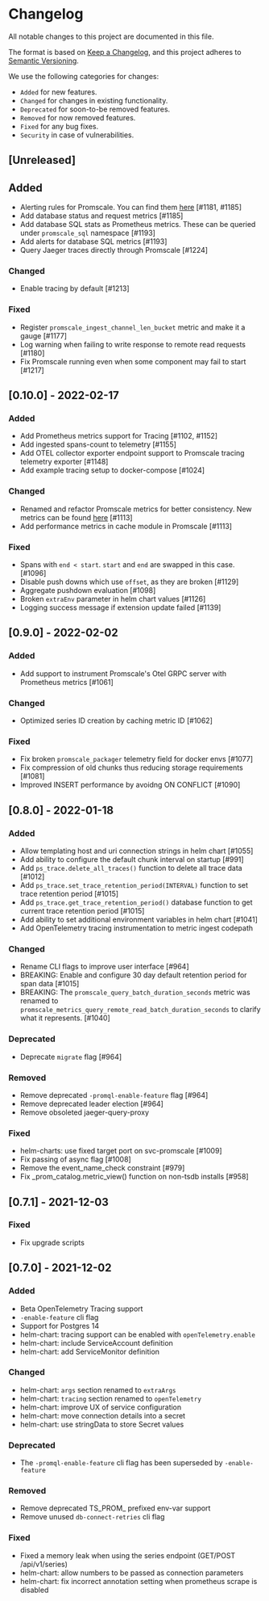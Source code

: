 # Changelog
All notable changes to this project are documented in this file.

The format is based on [Keep a Changelog](https://keepachangelog.com/en/1.0.0/),
and this project adheres to [Semantic Versioning](https://semver.org/spec/v2.0.0.html).

We use the following categories for changes:
- `Added` for new features.
- `Changed` for changes in existing functionality.
- `Deprecated` for soon-to-be removed features.
- `Removed` for now removed features.
- `Fixed` for any bug fixes.
- `Security` in case of vulnerabilities.

## [Unreleased]

## Added
- Alerting rules for Promscale. You can find them [here](docs/promscale_alerting.md) [#1181, #1185]
- Add database status and request metrics [#1185]
- Add database SQL stats as Prometheus metrics. These can be queried under `promscale_sql` namespace [#1193]
- Add alerts for database SQL metrics [#1193]
- Query Jaeger traces directly through Promscale [#1224]

### Changed
- Enable tracing by default [#1213]

### Fixed
- Register `promscale_ingest_channel_len_bucket` metric and make it a gauge [#1177]
- Log warning when failing to write response to remote read requests [#1180]
- Fix Promscale running even when some component may fail to start [#1217]

## [0.10.0] - 2022-02-17

### Added
- Add Prometheus metrics support for Tracing [#1102, #1152]
- Add ingested spans-count to telemetry [#1155]
- Add OTEL collector exporter endpoint support to Promscale tracing telemetry exporter [#1148]
- Add example tracing setup to docker-compose [#1024]

### Changed
- Renamed and refactor Promscale metrics for better consistency. New metrics can be found [here](docs/metrics.md) [#1113]
- Add performance metrics in cache module in Promscale [#1113]

### Fixed
- Spans with `end < start`. `start` and `end` are swapped in this case. [#1096]
- Disable push downs which use `offset`, as they are broken [#1129]
- Aggregate pushdown evaluation [#1098]
- Broken `extraEnv` parameter in helm chart values [#1126]
- Logging success message if extension update failed [#1139]

## [0.9.0] - 2022-02-02

### Added
- Add support to instrument Promscale's Otel GRPC server with Prometheus metrics [#1061]

### Changed
- Optimized series ID creation by caching metric ID [#1062]

### Fixed
- Fix broken `promscale_packager` telemetry field for docker envs [#1077]
- Fix compression of old chunks thus reducing storage requirements [#1081]
- Improved INSERT performance by avoidng ON CONFLICT [#1090]

## [0.8.0] - 2022-01-18

### Added
- Allow templating host and uri connection strings in helm chart [#1055]
- Add ability to configure the default chunk interval on startup [#991]
- Add `ps_trace.delete_all_traces()` function to delete all trace data [#1012]
- Add `ps_trace.set_trace_retention_period(INTERVAL)` function to set trace retention period [#1015]
- Add `ps_trace.get_trace_retention_period()` database function to get current trace retention period [#1015]
- Add ability to set additional environment variables in helm chart [#1041]
- Add OpenTelemetry tracing instrumentation to metric ingest codepath

### Changed
- Rename CLI flags to improve user interface [#964]
- BREAKING: Enable and configure 30 day default retention period for span data [#1015]
- BREAKING: The `promscale_query_batch_duration_seconds` metric was renamed to `promscale_metrics_query_remote_read_batch_duration_seconds`
  to clarify what it represents. [#1040]

### Deprecated
- Deprecate `migrate` flag [#964]

### Removed
- Remove deprecated `-promql-enable-feature` flag [#964]
- Remove deprecated leader election [#964]
- Remove obsoleted jaeger-query-proxy

### Fixed
- helm-charts: use fixed target port on svc-promscale [#1009]
- Fix passing of async flag [#1008]
- Remove the event_name_check constraint [#979]
- Fix _prom_catalog.metric_view() function on non-tsdb installs [#958]

## [0.7.1] - 2021-12-03

### Fixed
- Fix upgrade scripts

## [0.7.0] - 2021-12-02

### Added
- Beta OpenTelemetry Tracing support
- `-enable-feature` cli flag
- Support for Postgres 14
- helm-chart: tracing support can be enabled with `openTelemetry.enable`
- helm-chart: include ServiceAccount definition
- helm-chart: add ServiceMonitor definition

### Changed
- helm-chart: `args` section renamed to `extraArgs`
- helm-chart: `tracing` section renamed to `openTelemetry`
- helm-chart: improve UX of service configuration
- helm-chart: move connection details into a secret
- helm-chart: use stringData to store Secret values

### Deprecated
- The `-promql-enable-feature` cli flag has been superseded by `-enable-feature`

### Removed
- Remove deprecated TS_PROM_ prefixed env-var support
- Remove unused `db-connect-retries` cli flag

### Fixed
- Fixed a memory leak when using the series endpoint (GET/POST /api/v1/series)
- helm-chart: allow numbers to be passed as connection parameters
- helm-chart: fix incorrect annotation setting when prometheus scrape is disabled
